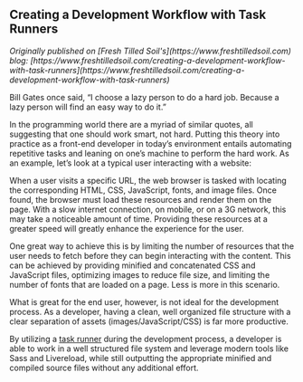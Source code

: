 ## Creating a Development Workflow with Task Runners

<i>
Originally published on [Fresh Tilled Soil's](https://www.freshtilledsoil.com) blog:
[https://www.freshtilledsoil.com/creating-a-development-workflow-with-task-runners](https://www.freshtilledsoil.com/creating-a-development-workflow-with-task-runners)
</i>

Bill Gates once said, “I choose a lazy person to do a hard job. Because a lazy person will find an easy way to do it.”

In the programming world there are a myriad of similar quotes, all suggesting that one should work smart, not hard. Putting this theory into practice as a front-end developer in today’s environment entails automating repetitive tasks and leaning on one’s machine to perform the hard work. As an example, let’s look at a typical user interacting with a website:

When a user visits a specific URL, the web browser is tasked with locating the corresponding HTML, CSS, JavaScript, fonts, and image files. Once found, the browser must load these resources and render them on the page. With a slow internet connection, on mobile, or on a 3G network, this may take a noticeable amount of time. Providing these resources at a greater speed will greatly enhance the experience for the user.

One great way to achieve this is by limiting the number of resources that the user needs to fetch before they can begin interacting with the content. This can be achieved by providing minified and concatenated CSS and JavaScript files, optimizing images to reduce file size, and limiting the number of fonts that are loaded on a page.  Less is more in this scenario.

What is great for the end user, however, is not ideal for the development process. As a developer, having a clean, well organized file structure with a clear separation of assets (images/JavaScript/CSS) is far more productive.

By utilizing a [task runner](https://github.com/freshtilledsoil/FTS-gulp) during the development process, a developer is able to work in a well structured file system and leverage modern tools like Sass and Livereload, while still outputting the appropriate minified and compiled source files without any additional effort.
